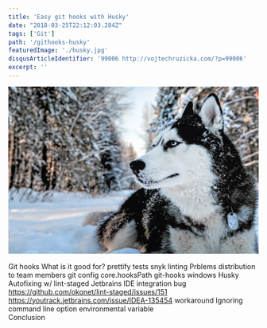 ```yaml
---
title: 'Easy git hooks with Husky'
date: "2018-03-25T22:12:03.284Z"
tags: ['Git']
path: '/githooks-husky'
featuredImage: './husky.jpg'
disqusArticleIdentifier: '99006 http://vojtechruzicka.com/?p=99006'
excerpt: ''
---
```


![Husky](husky.jpg)

Git hooks
What is it good for?
    prettify
    tests
    snyk
    linting
Prblems
    distribution to team members
        git config core.hooksPath git-hooks
    windows
Husky
Autofixing w/ lint-staged
Jetbrains IDE integration
    bug
        https://github.com/okonet/lint-staged/issues/151
        https://youtrack.jetbrains.com/issue/IDEA-135454
    workaround
Ignoring
    command line option
    environmental variable    
Conclusion      
    
    